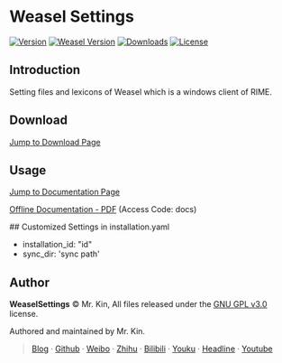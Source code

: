 # Weasel Settings
[![Version][]](https://github.com/Mister-Kin/WeaselSettings/releases) [![Weasel Version][]](https://rime.im/download/) [![Downloads][]](https://github.com/Mister-Kin/WeaselSettings/releases/latest) [![License][]](./LICENSE)

[Version]: https://img.shields.io/github/v/release/Mister-Kin/WeaselSettings?include_prereleases&color=blue
[Weasel Version]: https://img.shields.io/badge/weasel-v0.14.3+-blue
[Downloads]: https://img.shields.io/github/downloads/Mister-Kin/WeaselSettings/total?color=blue
[License]: https://img.shields.io/github/license/Mister-Kin/WeaselSettings?color=blue

## Introduction
Setting files and lexicons of Weasel which is a windows client of RIME.

## Download
[Jump to Download Page][]

[Jump to Download Page]: https://github.com/Mister-Kin/WeaselSettings/releases/latest

## Usage
[Jump to Documentation Page][]

[Offline Documentation - PDF][] (Access Code: docs)

[Jump to Documentation Page]: https://mister-kin.github.io/manuals/weasel-settings/
[Offline Documentation - PDF]: https://wwr.lanzoui.com/b02c7lamf

## Customized Settings in installation.yaml
- installation_id: "id"
- sync_dir: 'sync path'

## Author
**WeaselSettings** © Mr. Kin, All files released under the [GNU GPL v3.0][] license.

Authored and maintained by Mr. Kin.

> [Blog][] · [Github][] · [Weibo][] · [Zhihu][] · [Bilibili][] · [Youku][] · [Headline][] · [Youtube][]

[GNU GPL v3.0]: ./LICENSE
[Blog]: https://mister-kin.github.io
[Github]: https://github.com/mister-kin
[Weibo]: https://weibo.com/6270111192/profile?topnav=1&wvr=6&is_all=1
[Bilibili]: http://space.bilibili.com/17025250?
[Youku]: http://i.youku.com/i/UNjA3MTk5Mjgw?spm=a2hzp.8253869.0.0
[Youtube]: https://www.youtube.com/channel/UCNhtdG6whC5mlRDkrhQ0wLA?view_as=public
[Headline]: https://www.toutiao.com/c/user/835254071079053/#mid=1663279303982091
[Zhihu]: https://www.zhihu.com/people/drwu-94
